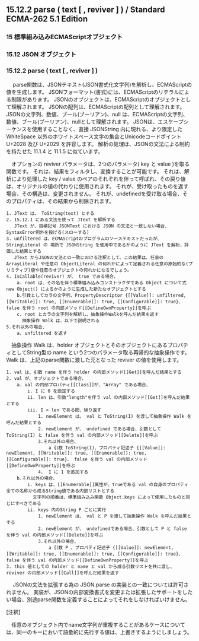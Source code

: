 15.12.2 parse ( text [ , reviver ] ) / Standard ECMA-262 5.1 Edition
--------------------------------------------------------------------

### 15 標準組み込みECMAScriptオブジェクト

### 15.12 JSON オブジェクト

### 15.12.2 parse ( text [ , reviver ] )

　
parse関数は、JSONテキスト(JSON書式化文字列)を解析し、ECMAScriptの値を生成します。
JSONフォーマット(書式)には、ECMAScriptのリテラルによる制限があります。
JSONのオブジェクトは、ECMAScriptのオブジェクトとして理解されます。
JSONの配列は、ECMAScriptの配列として理解されます。
JSONの文字列、数値、ブール(ブーリアン)、null
は、ECMAScriptの文字列、数値、ブール(ブーリアン)、nullとして理解されます。
JSONは、エスケープシーケンスを使用することなく、直接 JSONString
内に現れる、より限定した WhiteSpace
以外のホワイトスペース文字の集合とUnicodeコードポイント U+2028 及び
U+2029 を許容します。 解析の処理は、JSONの文法による制約を持たせた
11.1.4 と 11.1.5 に似ています。

　オプションの reviver パラメータは、2つのパラメータ( key と value
)を取る関数です。 それは、結果をフィルタし、変換することが可能です。
それは、解析により処理した key / value
のペアのそれぞれを伴って呼ばれ、その戻り値は、オリジナルの値の代わりに使用されます。
それが、受け取ったものを返す場合、その構造は、変更されません。
それが、undefinedを受け取る場合、そのプロパティは、その結果から削除されます。

    1. JText は、 ToString(text) とする
    2. 15.12.1 にある文法を使って JText を解析する
       JText が、目標記号 JSONText における JSON の文法と一致しない場合、SyntaxError例外を投げる(スローする)
    3. unfiltered は、ECMAScriptのプログラムのソーステキストだったが、StringLiteral の 場所で JSONString を使用中であるかのように JText を解析、評価した結果とする
       JText からJSONの文法との一致における注釈として、この結果は、任意の ArrayLiteral や任意の ObjectLiteral の何れかによって定義される任意の原始的な(プリミティブ)値や任意のオブジェクトの何れかになるでしょう。
    4. IsCallable(reviver) が、 true である場合、
        a. root は、その名を伴う標準組み込みコンストラクタである Object について式 new Object() によるかのように生成した新たなオブジェクトとする
        b.引数としてカラの文字列、PropertyDescriptor {[[Value]]: unfiltered, [[Writable]]: true, [[Enumerable]]: true, [[Configurable]]: true}、 false を伴う root の内部メソッド[[DefineOwnProperty]]を呼ぶ
        c. root とカラの文字列を解析し、抽象操作Walkを呼んだ結果を返す
          抽象操作 Walk は、以下で説明される
    5.それ以外の場合、
        a. unfiltered を返す

　抽象操作 Walk は、holder
オブジェクトとそのオブジェクトにあるプロパティとしてString型の name
という2つのパラメータ取る再帰的な抽象操作です。 Walk
は、上記のparse関数に渡した元となった reviver の値を使用します。

    1. val は、引数 name を伴う holder の内部メソッド[[Get]]を呼んだ結果とする
    2. val が、オブジェクトである場合、
        a. val の内部プロパティ[[Class]]が、"Array" である場合、
            i. I に 0 を設定する
            ii. len は、引数"length"を伴う val の内部メソッド[[Get]]を呼んだ結果とする
            iii. I < len である間、繰り返す
                1. newElement は、 val と ToString(I) を渡して抽象操作 Walk を呼んだ結果とする
                2. newElement が、 undefined である場合、引数として ToString(I) と false を伴う val の内部メソッド[[Delete]]を呼ぶ
                3.それ以外の場合、
                    a 引数 ToString(I)、プロパティ記述子 {[[Value]]: newElement, [[Writable]]: true, [[Enumerable]]: true, [[Configurable]]: true}、 false を伴う val の内部メソッド[[DefineOwnProperty]]を呼ぶ
                4.  I に 1 を追加する
        b.それ以外の場合、
            i. keys は、[[Enumerable]]属性が、trueである val の自身のプロパティ全ての名称から成るString値である内部リストとする
              文字列の順番は、標準組み込み関数 Object.keys によって使用したものと同じにすべきである
            ii. keys 内のString P ごとに実行
                1. newElement は、 val と P を渡して抽象操作 Walk を呼んだ結果とする
                2. newElement が、 undefinedである場合、引数として P と false を伴う val の内部メソッド[[Delete]]を呼ぶ
                3.それ以外の場合、
                    a 引数 P 、プロパティ記述子 {[[Value]]: newElement, [[Writable]]: true, [[Enumerable]]: true, [[Configurable]]: true}、 false を伴う val の内部メソッド[[DefineOwnProperty]]を呼ぶ
    3. this 値としての holder と name と val から成る引数リストを共に渡し、 reviver の内部メソッド[[Call]]を呼んだ結果を返す

　 JSONの文法を拡張する為の JSON.parse
の実装との一致については許可されません。
実装が、JSONの内部変換書式を変更または拡張したサポートをしたい場合、別途parse関数を定義することによってそれをしなければいけません。

[注釈]

　任意のオブジェクト内でname文字列が重複することがあるケースについては、同一のキーにおいて語彙的に先行する値は、上書きするようにしましょう。
